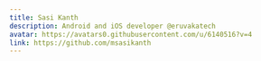 ```yaml
---
title: Sasi Kanth
description: Android and iOS developer @eruvakatech
avatar: https://avatars0.githubusercontent.com/u/6140516?v=4
link: https://github.com/msasikanth
---
```

